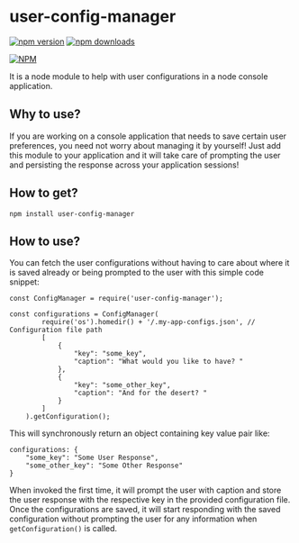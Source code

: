 # user-config-manager

[![npm version](https://badge.fury.io/js/user-config-manager.svg)](https://badge.fury.io/js/user-config-manager)
[![npm downloads](https://img.shields.io/npm/dt/user-config-manager.svg)](https://www.npmjs.com/package/user-config-manager)

[![NPM](https://nodei.co/npm/user-config-manager.png?downloads=true&downloadRank=true&stars=true)](https://nodei.co/npm/user-config-manager/)

It is a node module to help with user configurations in a node console application.

## Why to use?

If you are working on a console application that needs to save certain user preferences, you need not worry about managing it by yourself! Just add this module to your application and it will take care of prompting the user and persisting the response across your application sessions!

## How to get?

    npm install user-config-manager

## How to use?

You can fetch the user configurations without having to care about where it is saved already or being prompted to the user with this simple code snippet:

    const ConfigManager = require('user-config-manager');

    const configurations = ConfigManager(
            require('os').homedir() + '/.my-app-configs.json', // Configuration file path
            [
                {
                    "key": "some_key",
                    "caption": "What would you like to have? "
                },
                {
                    "key": "some_other_key",
                    "caption": "And for the desert? "
                }
            ]
        ).getConfiguration();

This will synchronously return an object containing key value pair like:

    configurations: {
        "some_key": "Some User Response",
        "some_other_key": "Some Other Response"
    }

When invoked the first time, it will prompt the user with caption and store the user response with the respective key in the provided configuration file. Once the configurations are saved, it will start responding with the saved configuration without prompting the user for any information when `getConfiguration()` is called.
